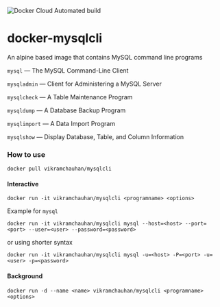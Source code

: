 ![Docker Cloud Automated build](https://img.shields.io/docker/cloud/automated/vikramchauhan/mysqlcli.svg)

# docker-mysqlcli
An alpine based image that contains MySQL command line programs

`mysql` — The MySQL Command-Line Client

`mysqladmin` — Client for Administering a MySQL Server

`mysqlcheck` — A Table Maintenance Program

`mysqldump` — A Database Backup Program

`mysqlimport` — A Data Import Program

`mysqlshow` — Display Database, Table, and Column Information

### How to use ###

`docker pull vikramchauhan/mysqlcli`

#### Interactive ####
`docker run -it vikramchauhan/mysqlcli <programname> <options>`

Example for `mysql`

`docker run -it vikramchauhan/mysqlcli mysql --host=<host> --port=<port> --user=<user> --password=<password>`

or using shorter syntax

`docker run -it vikramchauhan/mysqlcli mysql -u=<host> -P=<port> -u=<user> -p=<password>`


#### Background ####
`docker run -d --name <name> vikramchauhan/mysqlcli <programname> <options>`